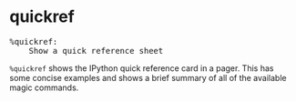 # quickref

<pre class="output">
%quickref:
    Show a quick reference sheet
</pre>

`%quickref` shows the IPython quick reference card in a pager. This has some concise examples and shows a brief summary of all of the available magic commands.
